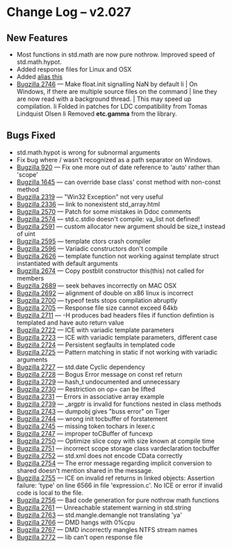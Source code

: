 # Change Log &ndash; v2.027

## New Features

* Most functions in std.math are now pure nothrow. Improved speed of
  std.math.hypot.
* Added response files for Linux and OSX
* Added [alias this](/class#AliasThis)
* [Bugzilla 2746](/bug/2746) &mdash; Make float.init signalling NaN by default
        li
            | On Windows, if there are multiple source files on the command
            | line they are now read with a background thread.
            | This may speed up compilation.
        li Folded in patches for LDC compatibility from Tomas Lindquist Olsen
        li Removed <strong>etc.gamma</strong> from the library.

## Bugs Fixed

* std.math.hypot is wrong for subnormal arguments
* Fix bug where / wasn't recognized as a path separator on Windows.
* [Bugzilla 920](/bug/920) &mdash; Fix one more out of date reference to 'auto' rather than 'scope'
* [Bugzilla 1645](/bug/1645) &mdash; can override base class' const method with non-const method
* [Bugzilla 2319](/bug/2319) &mdash; "Win32 Exception" not very useful
* [Bugzilla 2336](/bug/2336) &mdash; link to nonexistent std_array.html
* [Bugzilla 2570](/bug/2570) &mdash; Patch for some mistakes in Ddoc comments
* [Bugzilla 2574](/bug/2574) &mdash; std.c.stdio doesn't compile: va_list not defined!
* [Bugzilla 2591](/bug/2591) &mdash; custom allocator new argument should be size_t instead of uint
* [Bugzilla 2595](/bug/2595) &mdash; template ctors crash compiler
* [Bugzilla 2596](/bug/2596) &mdash; Variadic constructors don't compile
* [Bugzilla 2626](/bug/2626) &mdash; template function not working against template struct instantiated with default arguments
* [Bugzilla 2674](/bug/2674) &mdash; Copy postblit constructor this(this) not called for members
* [Bugzilla 2689](/bug/2689) &mdash; seek behaves incorrectly on MAC OSX
* [Bugzilla 2692](/bug/2692) &mdash; alignment of double on x86 linux is incorrect
* [Bugzilla 2700](/bug/2700) &mdash; typeof tests stops compilation abruptly
* [Bugzilla 2705](/bug/2705) &mdash; Response file size cannot exceed 64kb
* [Bugzilla 2711](/bug/2711) &mdash; -H produces bad headers files if function defintion is templated and have auto return value
* [Bugzilla 2722](/bug/2722) &mdash; ICE with variadic template parameters
* [Bugzilla 2723](/bug/2723) &mdash; ICE with variadic template parameters, different case
* [Bugzilla 2724](/bug/2724) &mdash; Persistent segfaults in templated code
* [Bugzilla 2725](/bug/2725) &mdash; Pattern matching in static if not working with variadic arguments
* [Bugzilla 2727](/bug/2727) &mdash; std.date Cyclic dependency
* [Bugzilla 2728](/bug/2728) &mdash; Bogus Error message on const ref return
* [Bugzilla 2729](/bug/2729) &mdash; hash_t undocumented and unnecessary
* [Bugzilla 2730](/bug/2730) &mdash; Restriction on op= can be lifted
* [Bugzilla 2731](/bug/2731) &mdash; Errors in associative array example
* [Bugzilla 2739](/bug/2739) &mdash; _argptr is invalid for functions nested in class methods
* [Bugzilla 2743](/bug/2743) &mdash; dumpobj gives "buss error" on Tiger
* [Bugzilla 2744](/bug/2744) &mdash; wrong init tocbuffer of forstatement
* [Bugzilla 2745](/bug/2745) &mdash; missing token tochars in lexer.c
* [Bugzilla 2747](/bug/2747) &mdash; improper toCBuffer of funcexp
* [Bugzilla 2750](/bug/2750) &mdash; Optimize slice copy with size known at compile time
* [Bugzilla 2751](/bug/2751) &mdash; incorrect scope storage class vardeclaration tocbuffer
* [Bugzilla 2752](/bug/2752) &mdash; std.xml does not encode CData correctly
* [Bugzilla 2754](/bug/2754) &mdash; The error message regarding implicit conversion to shared doesn't mention shared in the message.
* [Bugzilla 2755](/bug/2755) &mdash; ICE on invalid ref returns in linked objects: Assertion failure: 'type' on line 6566 in file 'expression.c'. No ICE or error if invalid code is local to the file.
* [Bugzilla 2756](/bug/2756) &mdash; Bad code generation for pure nothrow math functions
* [Bugzilla 2761](/bug/2761) &mdash; Unreachable statement warning in std.string
* [Bugzilla 2763](/bug/2763) &mdash; std.mangle.demangle not translating 'ya'
* [Bugzilla 2766](/bug/2766) &mdash; DMD hangs with 0%cpu
* [Bugzilla 2767](/bug/2767) &mdash; DMD incorrectly mangles NTFS stream names
* [Bugzilla 2772](/bug/2772) &mdash; lib can't open response file
